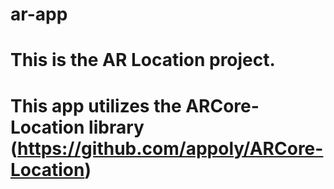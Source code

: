 # ar-app
# This is the AR Location project.
# This app utilizes the ARCore-Location library (https://github.com/appoly/ARCore-Location)
